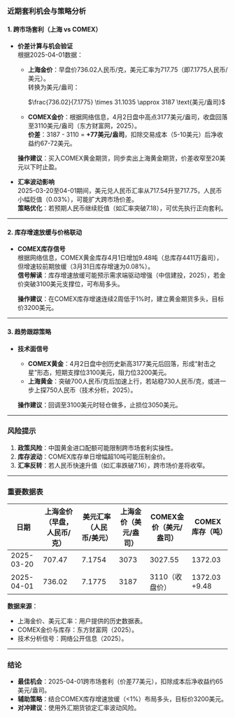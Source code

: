 

### 近期套利机会与策略分析

#### 1. **跨市场套利（上海 vs COMEX）**
- **价差计算与机会验证**  
  根据2025-04-01数据：  
  - **上海金价**：早盘价736.02人民币/克，美元汇率为717.75（即7.1775人民币/美元）。  
    转换为美元/盎司：  
    
    $\frac{736.02}{7.1775} \times 31.1035 \approx 3187 \text{美元/盎司}$
     
  - **COMEX金价**：根据网络信息，4月2日盘中高点3177美元/盎司，收盘回落至3110美元/盎司（东方财富网，2025）。  
    **价差**：3187 - 3110 = **+77美元/盎司**，扣除交易成本（5-10美元）后净收益约67-72美元。  

  **操作建议**：买入COMEX黄金期货，同步卖出上海黄金期货，价差收窄至20美元以下时止盈。

- **汇率波动影响**  
  2025-03-20至04-01期间，美元兑人民币汇率从717.54升至717.75，人民币小幅贬值（0.03%），可能扩大跨市场价差。  
  **策略优化**：若预期人民币继续贬值（如汇率突破7.18），可优先执行正向套利。

---

#### 2. **库存增速放缓与价格联动**
- **COMEX库存信号**  
  根据网络信息，COMEX黄金库存4月1日增加9.48吨（总库存4411万盎司），但增速较前期放缓（3月31日库存增速为0.08%）。  
  **信号解读**：库存增速放缓可能预示需求端驱动增强（中信建投，2025），若金价突破3100美元支撑位，可布局多头。  

  **操作建议**：在COMEX库存增速连续2周低于1%时，建立黄金期货多头，目标价3200美元。

---

#### 3. **趋势跟踪策略**
- **技术面信号**  
  - **COMEX黄金**：4月2日盘中创历史新高3177美元后回落，形成“射击之星”形态，短期支撑位3100美元，阻力位3200美元。  
  - **上海黄金**：突破700人民币/克后加速上行，若站稳730人民币/克，或进一步上探750人民币（技术分析，2025）。  

  **操作建议**：回调至3100美元时轻仓做多，止损位3050美元。

---

### 风险提示
1. **政策风险**：中国黄金进口配额可能限制跨市场套利实操性。  
2. **库存波动**：COMEX库存单日增幅超10吨可能压制金价。  
3. **汇率反转**：若人民币快速升值（如汇率跌破7.16），跨市场价差将收窄。

---

### 重要数据表
| 日期       | 上海金价（早盘，人民币/克） | 美元汇率（人民币/美元） | 上海金价（美元/盎司） | COMEX金价（美元/盎司） | COMEX库存（吨） |
|------------|------------------------------|-------------------------|-------------------------|--------------------------|------------------|
| 2025-03-20 | 707.47                       | 7.1754                  | 3073                    | 3027.55                 | 1372.03          |
| 2025-04-01 | 736.02                       | 7.1775                  | 3187                    | 3110（收盘价）          | 1372.03 +9.48    |

**数据来源**：  
- 上海金价、美元汇率：用户提供的历史数据表。  
- COMEX金价与库存：东方财富网（2025）。  
- 技术分析信号：网络公开信息（2025）。  

---

### 结论
- **最佳机会**：2025-04-01跨市场套利（价差77美元），扣除成本后净收益约65美元/盎司。  
- **辅助策略**：结合COMEX库存增速放缓（<1%）布局多头，目标价3200美元。  
- **对冲建议**：使用外汇期货锁定汇率波动风险。
